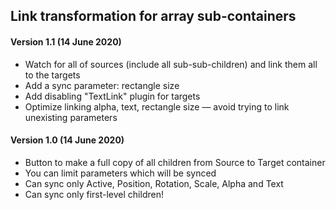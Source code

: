 ## Link transformation for array sub-containers

#### Version 1.1 (14 June 2020)
* Watch for all of sources (include all sub-sub-children) and link them all to the targets
* Add a sync parameter: rectangle size
* Add disabling "TextLink" plugin for targets
* Optimize linking alpha, text, rectangle size — avoid trying to link unexisting parameters

#### Version 1.0 (14 June 2020)
* Button to make a full copy of all children from Source to Target container
* You can limit parameters which will be synced
* Can sync only Active, Position, Rotation, Scale, Alpha and Text
* Can sync only first-level children!